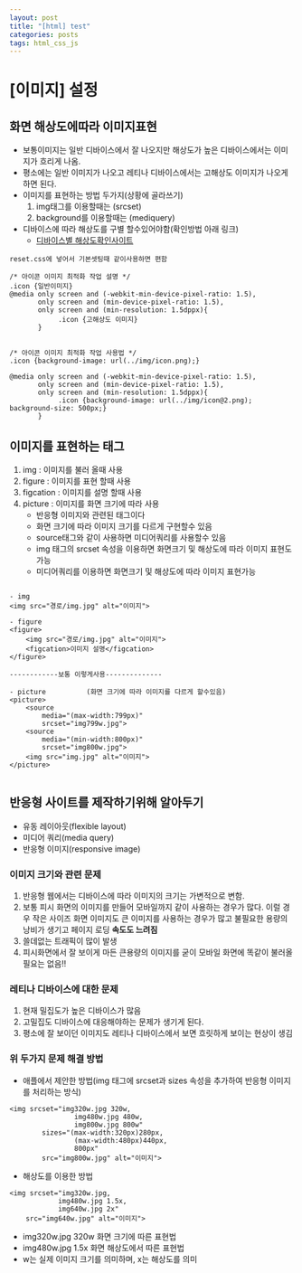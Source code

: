 ```yaml
---
layout: post
title: "[html] test"
categories: posts
tags: html_css_js
---
```


# [이미지] 설정

## 화면 해상도에따라 이미지표현

- 보통이미지는 일반 디바이스에서 잘 나오지만 해상도가 높은 디바이스에서는 이미지가 흐리게 나옴.
- 평소에는 일반 이미지가 나오고 레티나 디바이스에서는 고해상도 이미지가 나오게 하면 된다.
- 이미지를 표현하는 방법 두가지(상황에 골라쓰기)
	1. img태그를 이용할때는 (srcset)
	2. background를 이용할때는 (mediquery)
- 디바이스에 따라 해상도를 구별 할수있어야함(확인방법 아래 링크)
	- [디바이스별 해상도확인사이트](https://webkit.org/demos/srcset/)

```
reset.css에 넣어서 기본셋팅때 같이사용하면 편함

/* 아이콘 이미지 최적화 작업 설명 */
.icon {일반이미지}
@media only screen and (-webkit-min-device-pixel-ratio: 1.5),
       only screen and (min-device-pixel-ratio: 1.5),
       only screen and (min-resolution: 1.5dppx){
            .icon {고해상도 이미지}
       }
       
       
/* 아이콘 이미지 최적화 작업 사용법 */
.icon {background-image: url(../img/icon.png);}

@media only screen and (-webkit-min-device-pixel-ratio: 1.5),
       only screen and (min-device-pixel-ratio: 1.5),
       only screen and (min-resolution: 1.5dppx){
            .icon {background-image: url(../img/icon@2.png); background-size: 500px;}
       }
```

## 이미지를 표현하는 태그

1. img : 이미지를 불러 올때 사용
2. figure : 이미지를 표현 할때 사용
3. figcation : 이미지를 설명 할때 사용
4. picture : 이미지를 화면 크기에 따라 사용
	- 반응형 이미지와 관련된 태그이다
	- 화면 크기에 따라 이미지 크기를 다르게 구현할수 있음
	- source태그와 같이 사용하면 미디어쿼리를 사용할수 있음
	- img 태그의 srcset 속성을 이용하면 화면크기 및 해상도에 따라 이미지 표현도 가능
	- 미디어쿼리를 이용하면 화면크기 및 해상도에 따라 이미지 표현가능

```

- img
<img src="경로/img.jpg" alt="이미지">

- figure
<figure>
	<img src="경로/img.jpg" alt="이미지">
	<figcation>이미지 설명</figcation>
</figure>

------------보통 이렇게사용--------------

- picture          (화면 크기에 따라 이미지를 다르게 할수있음)
<picture>
	<source
		media="(max-width:799px)"
		srcset="img799w.jpg">
	<source
		media="(min-width:800px)"
		srcset="img800w.jpg">
	<img src="img.jpg" alt="이미지">
</picture>


```



## 반응형 사이트를 제작하기위해 알아두기
- 유동 레이아웃(flexible layout)
- 미디어 쿼리(media query)
- 반응형 이미지(responsive image)

### 이미지 크기와 관련 문제

1. 반응형 웹에서는 디바이스에 따라 이미지의 크기는 가변적으로 변함. 
2. 보통 피시 화면의 이미지를 만들어 모바일까지 같이 사용하는 경우가 많다. 이럴 경우 작은 사이즈 화면 이미지도 큰 이미지를 사용하는 경우가 많고 불필요한 용량의 낭비가 생기고 페이지 로딩 **속도도 느려짐**
3. 쓸데없는 트래픽이 많이 발생
4. 피시화면에서 잘 보이게 마든 큰용량의 이미지를 굳이 모바일 화면에 똑같이 불러올 필요는 없음!!

### 레티나 디바이스에 대한 문제

1. 현재 밀집도가 높은 디바이스가 많음
2. 고밀집도 디바이스에 대응해야하는 문제가 생기게 된다.
3. 평소에 잘 보이던 이미지도 레티나 디바이스에서 보면 흐릿하게 보이는 현상이 생김

### 위 두가지 문제 해결 방법

- 애플에서 제안한 방법(img 태그에 srcset과 sizes 속성을 추가하여 반응형 이미지를 처리하는 방식)

```
<img srcset="img320w.jpg 320w,
                img480w.jpg 480w,
                img800w.jpg 800w"
        sizes="(max-width:320px)280px,
                (max-width:480px)440px,
                800px"
        src="img800w.jpg" alt="이미지">
```

- 해상도를 이용한 방법

```
<img srcset="img320w.jpg,
            img480w.jpg 1.5x,
            img640w.jpg 2x"
    src="img640w.jpg" alt="이미지">
```
- img320w.jpg 320w 화면 크기에 따른 표현법
- img480w.jpg 1.5x 화면 해상도에서 따른 표현법
- w는 실제 이미지 크기를 의미하며, x는 해상도를 의미






